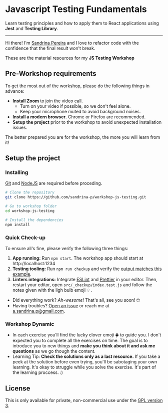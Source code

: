 # Javascript Testing Fundamentals

Learn testing principles and how to apply them to React applications using **Jest** and **Testing Library**.

---

Hi there! I'm [Sandrina Pereira](https://www.sandrina-p.net/) and I love to refactor code with the confidence that the final result won't break. <!-- copyreview please. make it short. make it sweet -->

These are the material resources for my **JS Testing Workshop** <!-- TODO LINK -->

## Pre-Workshop requirements

To get the most out of the workshop, please do the following things in advance:

- **Install [Zoom](https://zoom.us)** to join the video call.
  - Turn on your video if possible, so we don't feel alone.
  - Keep your microphone muted to avoid background noises.
- **Install a modern browser**. Chrome or Firefox are recommended.
- **Setup the project** prior to the workshop to avoid unexpected installation issues.

The better prepared you are for the workshop, the more you will learn from it!

## Setup the project

### Installing

[Git](https://git-scm.com/) and [NodeJS](https://nodejs.org/en/) are required before proceding.

```bash
# Clone the repository
git clone https://github.com/sandrina-p/workshop-js-testing.git

# Go to workshop folder
cd workshop-js-testing

# Install the dependencies
npm install
```

### Quick Check-up

To ensure all's fine, please verify the following three things:

1. **App running:** Run `npm start`. The workshop app should start at http://localhost:1234
2. **Testing tooling:** Run `npm run checkup` and verify the [output matches this example](src/_checkup/checkup_output.png?raw=true).
3. **Linters integrations:** Integrate [ESLint](https://eslint.org/docs/user-guide/integrations) and [Prettier](https://prettier.io/docs/en/editors.html) in your editor. Then, restart your editor, open `src/_checkup/index.test.js` and follow the notes given with the ligh bulb emoji 💡 .

- Did everything work? _Ah-wesome!_ That's all, see you soon! 🤓
- Having troubles? [Open an issue](https://github.com/sandrina-p/workshop-js-testing/issues/new) or reach me at a.sandrina.p@gmail.com.

### Workshop Dynamic

- In each exercise you'll find the lucky clover emoji 🍀 to guide you. I don't expected you to complete all the exercises on time. The goal is to introduce you to new things and **make you think about it and ask me questions** as we go though the content.
- Learning Tip: **Check the solutions only as a last resource.** If you take a peek at the solution before even trying, you'll be sabotaging your own learning. It's okay to struggle while you solve the exercise. It's part of the learning proccess. :)

<!--

## Workshop Outline

- WIP

---

## Workshop Feedback

Please take a couple of minutes to [give me your feedback](TODO-LINK), as it will help me improving the next editions of this workshop 🤗

-->

## License

This is only available for private, non-commercial use under the [GPL version 3](http://www.gnu.org/licenses/gpl-3.0-standalone.html).
